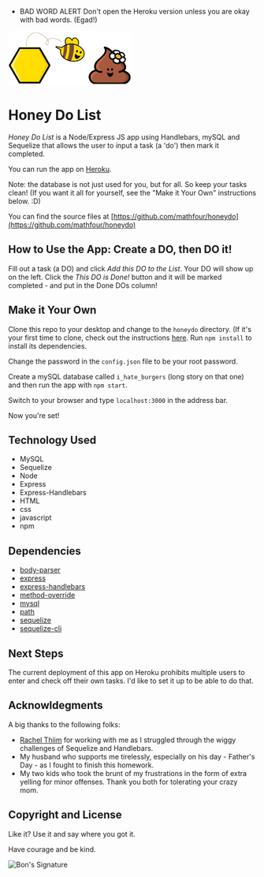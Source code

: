 * BAD WORD ALERT
Don't open the Heroku version unless you are okay with bad words. (Egad!)

![HoneyDoListLogo_1](public/assets/images/HoneyDoListLogo_1.png)
# Honey Do List

*Honey Do List* is a Node/Express JS app using Handlebars, mySQL and Sequelize that allows the user to input a task (a 'do') then mark it completed.

You can run the app on [Heroku](https://tranquil-journey-54558.herokuapp.com/).

Note: the database is not just used for you, but for all. So keep your tasks clean! (If you want it all for yourself, see the "Make it Your Own" instructions below. :D)

 You can find the source files at [https://github.com/mathfour/honeydo](https://github.com/mathfour/honeydo)

## How to Use the App: Create a DO, then DO it!

Fill out a task (a DO) and click *Add this DO to the List*. Your DO will show up on the left. Click the *This DO is Done!* button and it will be marked completed - and put in the Done DOs column!

## Make it Your Own

Clone this repo to your desktop and change to the `honeydo` directory. (If it's your first time to clone, check out the instructions [here](https://help.github.com/articles/cloning-a-repository/). Run `npm install` to install its dependencies.

Change the password in the `config.json` file to be your root password.

Create a mySQL database called `i_hate_burgers` (long story on that one) and then run the app with `npm start`.

Switch to your browser and type `localhost:3000` in the address bar.

Now you're set!

## Technology Used

- MySQL
- Sequelize
- Node
- Express
- Express-Handlebars
- HTML
- css
- javascript
- npm

## Dependencies
- [body-parser](https://www.npmjs.com/package/body-parser)
- [express](https://www.npmjs.com/package/express)
- [express-handlebars](https://www.npmjs.com/package/express-handlebars)
- [method-override](https://www.npmjs.com/package/method-override)
- [mysql](https://www.npmjs.com/package/mysql)
- [path](https://www.npmjs.com/package/path)
- [sequelize](https://www.npmjs.com/package/sequelize)
- [sequelize-cli](https://www.npmjs.com/package/sequelize-cli)

## Next Steps

The current deployment of this app on Heroku prohibits multiple users to enter and check off their own tasks. I'd like to set it up to be able to do that.

## Acknowldegments

A big thanks to the following folks:

 - [Rachel Thiim](https://github.com/rxtATX) for working with me as I struggled through the wiggy challenges of Sequelize and Handlebars.
 - My husband who supports me tirelessly, especially on his day - Father's Day - as I fought to finish this homework.
 - My two kids who took the brunt of my frustrations in the form of extra yelling for minor offenses. Thank you both for tolerating your crazy mom.

## Copyright and License

Like it? Use it and say where you got it.

Have courage and be kind.

![Bon's Signature](http://mathfour.com/wp-content/uploads/2015/06/SignatureBon.png "Bon Crowder")
